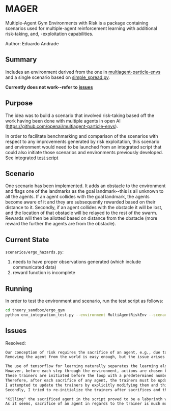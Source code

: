 # MAGER
Multiple-Agent Gym Environments with Risk is a package containing scenarios used for multiple-agent reinforcement learning with additional risk-taking, and, -exploitation capabilities.

Author: Eduardo Andrade

## Summary
Includes an environment derived from the one in [multiagent-particle-envs](../multiagent-particle-envs/multiagent/environment.py) and a single scenario based on [simple_spread.py](../multiagent-particle-envs/multiagent/scenarios/simple_spread.py).

**Currently does not work--refer to [issues](#issues)**

## Purpose
The idea was to build a scenario that involved risk-taking based off the work having been done with multiple agents in open AI (https://github.com/openai/multiagent-particle-envs). 

In order to facilitate benchmarking and comparison of the scenarios with respect to any improvements generated by risk exploitation, this scenario and environment would need to be launched from an integrated script that could also initiate those scenarios and environments previously developed. See integrated [test script](../env_integration_test.py)

## Scenario
One scenario has been implemented. It adds an obstacle to the environment and flags one of the landmarks as the goal landmark--this is all unknown to all the agents. If an agent collides with the goal landmark, the agents become aware of it and they are subsequently rewarded based on their distance to it. Secondly, if an agent collides with the obstacle it will be lost, and the location of that obstacle will be relayed to the rest of the swarm. Rewards will then be allotted based on distance from the obstacle (more reward the further the agents are from the obstacle).

## Current State
`scenarios/ergo_hazards.py`:
  1. needs to have proper observations generated (which include communicated data)
  2. reward function is incomplete

## Running
In order to test the environment and scenario, run the test script as follows:

```bash
cd theory_sandbox/ergo_gym
python env_integration_test.py --environment MultiAgentRiskEnv --scenario ergo_spread --display
```

## Issues
Resolved:
``` markdown
Our conception of risk requires the sacrifice of an agent, e.g., due to colliding with an obstacle previously undetected to the entire swarm.
Removing the agent from the world is easy enough, but the issue arises in the integrated test script. 

The use of tensorflow for learning naturally separates the learning algorithm from the test script--which is desirable.
However, before each step through the environment, actions are chosen by a ["trainer"](../maddpg/maddpg/trainer/nonlearning.py).
These trainers are initiated before the loop with a predetermined number of agents and observation space shape.
Therefore, after each sacrifice of any agent, the trainers must be updated.
I attempted to update the trainers by explicitly modifying them and this proved very difficult.
Secondly, I tried to re-initialize the trainers after sacrifices and this presented issues.

"Killing" the sacrificed agent in the script proved to be a labyrinth which I was not able to navigate--I am not experienced with Tensorflow.
As it seems, sacrifice of an agent in regards to the trainer is much more complicated than I anticipated.
```

